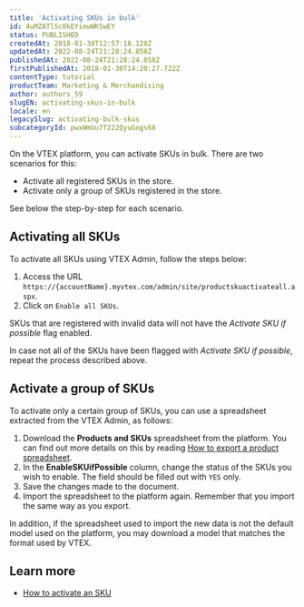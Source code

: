 ```yaml
---
title: 'Activating SKUs in bulk'
id: 4uMZATlSc0kEYiewWKSwEY
status: PUBLISHED
createdAt: 2018-01-30T12:57:18.128Z
updatedAt: 2022-08-24T21:28:24.858Z
publishedAt: 2022-08-24T21:28:24.858Z
firstPublishedAt: 2018-01-30T14:20:27.722Z
contentType: tutorial
productTeam: Marketing & Merchandising
author: authors_59
slugEN: activating-skus-in-bulk
locale: en
legacySlug: activating-bulk-skus
subcategoryId: pwxWmUu7T222QyuGogs68
---
```


On the VTEX platform, you can activate SKUs in bulk. There are two scenarios for this:

- Activate all registered SKUs in the store.
- Activate only a group of SKUs registered in the store.

See below the step-by-step for each scenario.

## Activating all SKUs

To activate all SKUs using VTEX Admin, follow the steps below:

1. Access the URL `https://{accountName}.myvtex.com/admin/site/productskuactivateall.aspx`.
2. Click on `Enable all SKUs`.

<div class="alert alert-warning">
<p>SKUs that are registered with invalid data will not have the <em>Activate SKU if possible</em> flag enabled.</p>
<p>In case not all of the SKUs have been flagged with <em>Activate SKU if possible</em>, repeat the process described above.</p>
</div>

## Activate a group of SKUs

To activate only a certain group of SKUs, you can use a spreadsheet extracted from the VTEX Admin, as follows:

1. Download the __Products and SKUs__ spreadsheet from the platform. You can find out more details on this by reading [How to export a product spreadsheet](/en/tutorial/how-to-export-a-product-spreadsheet--2sIroGeqZqaN3NAvaSGwWV).
2. In the __EnableSKUifPossible__ column, change the status of the SKUs you wish to enable. The field should be filled out with `YES` only.
3. Save the changes made to the document.
4. Import the spreadsheet to the platform again. Remember that you import the same way as you export. 

In addition, if the spreadsheet used to import the new data is not the default model used on the platform, you may download a model that matches the format used by VTEX.

## Learn more

- [How to activate an SKU](https://developers.vtex.com/vtex-rest-api/docs/how-to-activate-an-sku)
